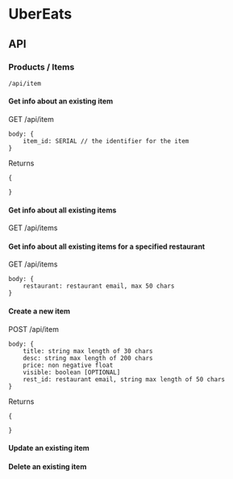 # UberEats

## API

### Products / Items
```/api/item```
#### Get info about an existing item
GET /api/item
```
body: {
    item_id: SERIAL // the identifier for the item
}
```
Returns
```
{

}
```
#### Get info about all existing items
GET /api/items
#### Get info about all existing items for a specified restaurant
GET /api/items
```
body: {
    restaurant: restaurant email, max 50 chars
}
```
#### Create a new item
POST /api/item
```
body: {
    title: string max length of 30 chars
    desc: string max length of 200 chars
    price: non negative float
    visible: boolean [OPTIONAL]
    rest_id: restaurant email, string max length of 50 chars
}
```
Returns
```
{

}
```
#### Update an existing item

#### Delete an existing item
